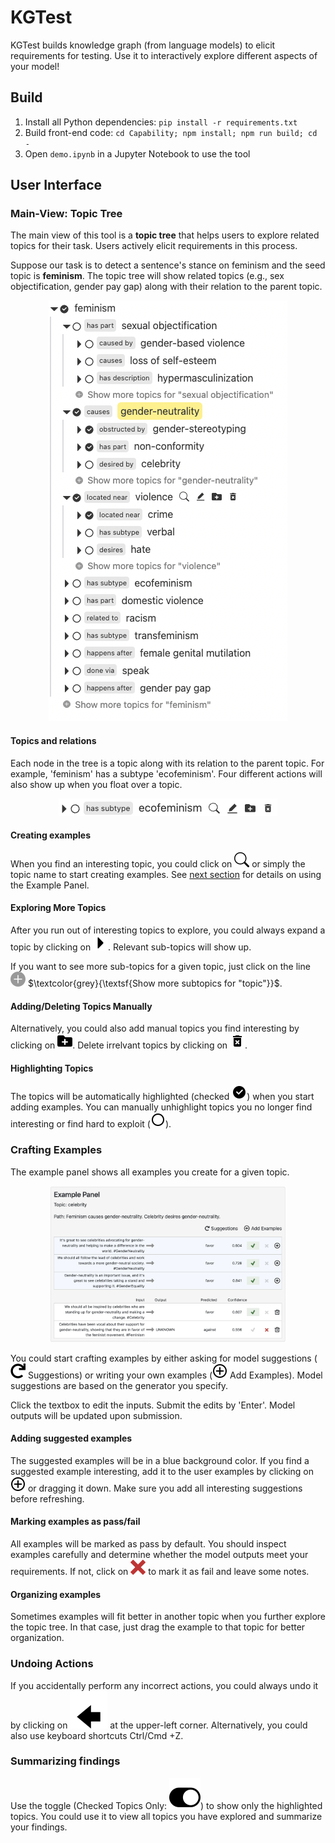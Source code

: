 # KGTest
KGTest builds knowledge graph (from language models) to elicit requirements for testing.
Use it to interactively explore different aspects of your model!

## Build

1. Install all Python dependencies: `pip install -r requirements.txt`
2. Build front-end code: `cd Capability; npm install; npm run build; cd -`
3. Open `demo.ipynb` in a Jupyter Notebook to use the tool

## User Interface
### Main-View: Topic Tree

The main view of this tool is a **topic tree** that helps users to explore related topics for their task. Users actively elicit requirements in this process.

Suppose our task is to detect a sentence's stance on feminism and the seed topic is **feminism**. The topic tree will show related topics (e.g., sex objectification, gender pay gap) along with their relation to the parent topic.

<p align="center">
  <img src="docs/images/tree-view.png" />
</p>

#### Topics and relations
Each node in the tree is a topic along with its relation to the parent topic.
For example, 'feminism' has a subtype 'ecofeminism'.
Four different actions will also show up when you float over a topic.

<p align="center">
  <img src="docs/images/topic.png" />
</p>


#### Creating examples
When you find an interesting topic, you could click on 
![image](docs/icons/search.svg)
or simply the topic name to start creating examples. 
See [next section](#crafting-examples) for details on using the Example Panel.

#### Exploring More Topics
After you run out of interesting topics to explore, you could always expand a topic by clicking on 
![image](docs/icons/triangle.svg). Relevant sub-topics will show up.

If you want to see more sub-topics for a given topic, just click on the line ![image](docs/icons/more-topic.svg) $\textcolor{grey}{\textsf{Show more subtopics for "topic"}}$.

#### Adding/Deleting Topics Manually
Alternatively, you could also add manual topics you find interesting by clicking on ![image](docs/icons/add-topic.svg).
Delete irrelvant topics by clicking on ![image](docs/icons/delete-topic.svg).

#### Highlighting Topics
The topics will be automatically highlighted 
(checked ![image](docs/icons/checked-box.svg)) 
when you start adding examples. You can manually unhighlight topics you no longer find interesting or find hard to exploit 
(![image](docs/icons/unchecked-box.svg)).


### Crafting Examples

The example panel shows all examples you create for a given topic.

<p align="center">
  <img src="docs/images/example-panel.png" width="75%"/>
</p>

You could start crafting examples by either asking for model suggestions 
(![image](docs/icons/refresh.svg) Suggestions) 
or writing your own examples 
(![image](docs/icons/add-example.svg) Add Examples).
Model suggestions are based on the generator you specify.

Click the textbox to edit the inputs. Submit the edits by 'Enter'. Model outputs will be updated upon submission.

#### Adding suggested examples
The suggested examples will be in a blue background color. If you find a suggested example interesting, add it to the user examples by clicking on 
![image](docs/icons/add-example.svg) or dragging it down.
Make sure you add all interesting suggestions before refreshing.

#### Marking examples as pass/fail
All examples will be marked as pass by default. You should inspect examples carefully and determine whether the model outputs meet your requirements.
If not, click on
![image](docs/icons/fail.svg) to mark it as fail and leave some notes.

#### Organizing examples
Sometimes examples will fit better in another topic when you further explore the topic tree. In that case, just drag the example to that topic for better organization.

### Undoing Actions
If you accidentally perform any incorrect actions, you could always undo it by clicking on
![image](docs/icons/back.svg) at the upper-left corner. Alternatively, you could also use keyboard shortcuts Ctrl/Cmd +Z.

### Summarizing findings
Use the toggle (Checked Topics Only: ![image](docs/icons/toggle.svg)) to show only the highlighted topics. You could use it to view all topics you have explored and summarize your findings.
